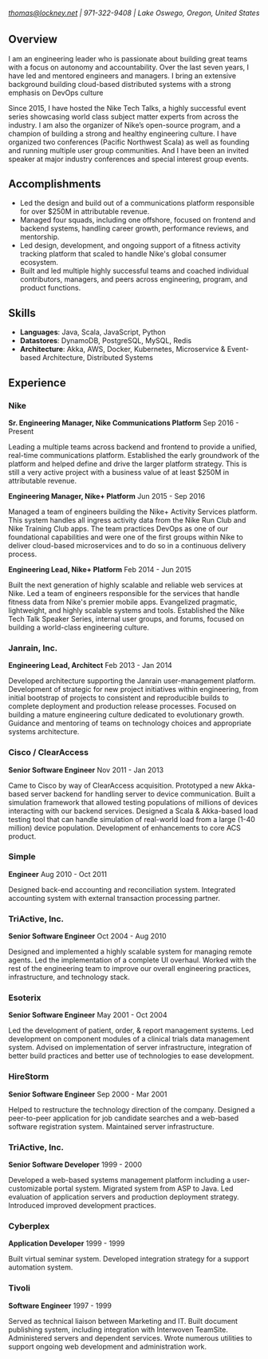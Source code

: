 ###### thomas@lockney.net | 971-322-9408 | Lake Oswego, Oregon, United States

Overview
--------

I am an engineering leader who is passionate about building great teams with a focus on autonomy and accountability. Over the last seven years, I have led and mentored engineers and managers. I bring an extensive background building cloud-based distributed systems with a strong emphasis on DevOps culture

Since 2015, I have hosted the Nike Tech Talks, a highly successful event series showcasing world class subject matter experts from across the industry. I am also the organizer of Nike’s open-source program, and a champion of building a strong and healthy engineering culture. I have organized two conferences (Pacific Northwest Scala) as well as founding and running multiple user group communities. And I have been an invited speaker at major industry conferences and special interest group events. 

Accomplishments
---------------

* Led the design and build out of a communications platform responsible for over $250M in attributable revenue.
* Managed four squads, including one offshore, focused on frontend and backend systems, handling career growth, performance reviews, and mentorship. 
* Led design, development, and ongoing support of a fitness activity tracking platform that scaled to handle Nike's global consumer ecosystem.
* Built and led multiple highly successful teams and coached individual contributors, managers, and peers across engineering, program, and product functions. 

Skills
------

 * **Languages**: Java, Scala, JavaScript, Python
 * **Datastores**: DynamoDB, PostgreSQL, MySQL, Redis
 * **Architecture**: Akka, AWS, Docker, Kubernetes, Microservice & Event-based Architecture, Distributed Systems


Experience
---------

### Nike

**Sr. Engineering Manager, Nike Communications Platform** Sep 2016 - Present

Leading a multiple teams across backend and frontend to provide a unified, real-time communications platform. Established the early groundwork of the platform and helped define and drive the larger platform strategy. This is still a very active project with a business value of at least $250M in attributable revenue. 

**Engineering Manager, Nike+ Platform** Jun 2015 - Sep 2016

Managed a team of engineers building the Nike+ Activity Services platform. This system handles all ingress activity data from the Nike Run Club and Nike Training Club apps. The team practices DevOps as one of our foundational capabilities and were one of the first groups within Nike to deliver cloud-based microservices and to do so in a continuous delivery process. 

**Engineering Lead, Nike+ Platform** Feb 2014 - Jun 2015

Built the next generation of highly scalable and reliable web services at Nike. Led a team of engineers responsible for the services that handle fitness data from Nike's premier mobile apps. Evangelized pragmatic, lightweight, and highly scalable systems and tools. Established the Nike Tech Talk Speaker Series, internal user groups, and forums, focused on building a world-class engineering culture. 

### Janrain, Inc.

**Engineering Lead, Architect** Feb 2013 - Jan 2014

Developed architecture supporting the Janrain user-management platform. Development of strategic for new project initiatives within engineering, from initial bootstrap of projects to consistent and reproducible builds to complete deployment and production release processes. Focused on building a mature engineering culture dedicated to evolutionary growth. Guidance and mentoring of teams on technology choices and appropriate systems architecture. 

### Cisco / ClearAccess

**Senior Software Engineer** Nov 2011 - Jan 2013

Came to Cisco by way of ClearAccess acquisition. Prototyped a new Akka-based server backend for handling server to device communication. Built a simulation framework that allowed testing populations of millions of devices interacting with our backend services. Designed a Scala & Akka-based load testing tool that can handle simulation of real-world load from a large (1-40 million) device population. Development of enhancements to core ACS product. 

### Simple

**Engineer** Aug 2010 - Oct 2011

Designed back-end accounting and reconciliation system. Integrated accounting system with external transaction processing partner. 

### TriActive, Inc.

**Senior Software Engineer** Oct 2004 - Aug 2010

Designed and implemented a highly scalable system for managing remote agents. Led the implementation of a complete UI overhaul. Worked with the rest of the engineering team to improve our overall engineering practices, infrastructure, and technology stack. 

### Esoterix

**Senior Software Engineer** May 2001 - Oct 2004

Led the development of patient, order, & report management systems. Led development on component modules of a clinical trials data management system. Advised on implementation of server infrastructure, integration of better build practices and better use of technologies to ease development. 

### HireStorm

**Senior Software Engineer** Sep 2000 - Mar 2001

Helped to restructure the technology direction of the company. Designed a peer-to-peer application for job candidate searches and a web-based software registration system. Maintained server infrastructure. 

### TriActive, Inc.

**Senior Software Developer** 1999 - 2000

Developed a web-based systems management platform including a user-customizable portal system. Migrated system from ASP to Java. Led evaluation of application servers and production deployment strategy. Introduced improved development practices. 

### Cyberplex

**Application Developer** 1999 - 1999

Built virtual seminar system. Developed integration strategy for a support automation system. 

### Tivoli

**Software Engineer** 1997 - 1999

Served as technical liaison between Marketing and IT. Built document publishing system, including integration with Interwoven TeamSite. Administered servers and dependent services. Wrote numerous utilities to support ongoing web development and administration work.






